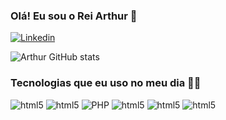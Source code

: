 ### Olá! Eu sou o Rei Arthur 👑

[![Linkedin](https://img.shields.io/badge/LinkedIn-0077B5?style=for-the-badge&logo=linkedin&logoColor=white)](https://www.linkedin.com/in/arthur-ribeiro-8b3944235/)

![Arthur GitHub stats](https://github-readme-stats.vercel.app/api?username=ArthurrGuilherme&show_icons=true&theme=dark)

### Tecnologias que eu uso no meu dia 🧑‍💻

<div style="display: inline_block">
    <img  alt="html5" src="https://img.shields.io/badge/HTML5-E34F26?style=for-the-badge&logo=html5&logoColor=white">
    <img  alt="html5" src="https://img.shields.io/badge/CSS3-1572B6?style=for-the-badge&logo=css3&logoColor=white">
    <img  alt="PHP" src="https://img.shields.io/badge/PHP-777BB4?style=for-the-badge&logo=php&logoColor=white">
    <img  alt="html5" src="https://img.shields.io/badge/Laravel-FF2D20?style=for-the-badge&logo=laravel&logoColor=white">
    <img  alt="html5" src="https://img.shields.io/badge/JavaScript-F7DF1E?style=for-the-badge&logo=javascript&logoColor=black">
    <img  alt="html5" src="https://img.shields.io/badge/React-20232A?style=for-the-badge&logo=react&logoColor=61DAFB">
<div>
